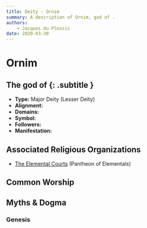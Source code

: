 ```yaml
---
title: Deity - Ornim
summary: A description of Ornim, god of .
authors:
    - Jacques du Plessis
date: 2020-03-30
---
```

# Ornim
## The god of  {: .subtitle }

* **Type:** Major Deity (Lesser Deity)
* **Alignment:** 
* **Domains:** 
* **Symbol:** 
* **Followers:** 
* **Manifestation:**  

## Associated Religious Organizations
* [The Elemental Courts](/religion/organizations/elemental_courts) (Pantheon of Elementals)

## Common Worship

## Myths & Dogma
### Genesis